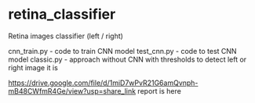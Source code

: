 # retina_classifier
Retina images classifier (left / right)

cnn_train.py - code to train CNN model
test_cnn.py - code to test CNN model
classic.py - approach without CNN with thresholds to detect left or right image it is

https://drive.google.com/file/d/1miD7wPvR21G6amQvnph-mB48CWfmR4Ge/view?usp=share_link 
report is here
